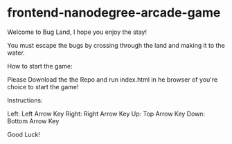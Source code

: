 frontend-nanodegree-arcade-game
===============================

Welcome to Bug Land, I hope you enjoy the stay!

You must escape the bugs by crossing through the land and making it to the water.

How to start the game:

Please Download the the Repo and run index.html in he browser of you're choice to start the game!

Instructions:

Left: Left Arrow Key
Right: Right Arrow Key
Up: Top Arrow Key
Down: Bottom Arrow Key

Good Luck!

